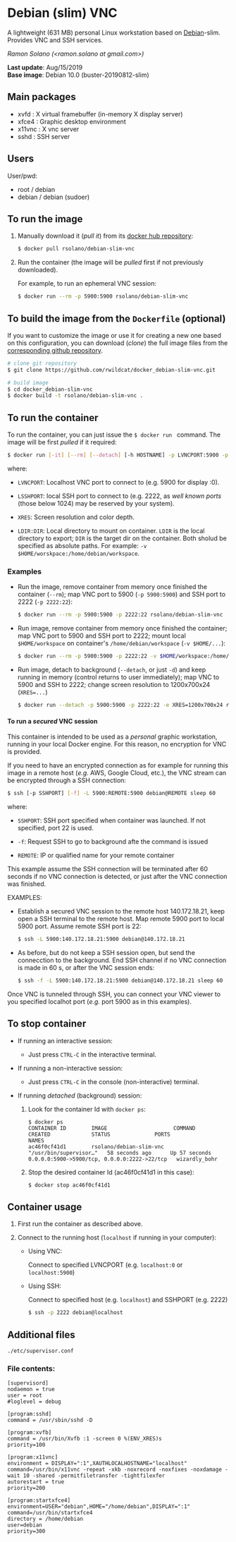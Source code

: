 # Debian (slim) VNC

A lightweight (631 MB) personal Linux workstation based on [Debian](https://hub.docker.com/_/debian)-slim. Provides VNC and SSH services.

*Ramon Solano (<ramon.solano at gmail.com>)*

**Last update**: Aug/15/2019     
**Base image**: Debian 10.0 (buster-20190812-slim)


## Main packages

* xvfd    : X virtual framebuffer (in-memory X display server)
* xfce4   : Graphic desktop environment
* x11vnc  : X vnc server
* sshd    : SSH server

## Users

User/pwd:

* root / debian
* debian / debian (sudoer)

## To run the image

1. Manually download it (*pull it*) from its [docker hub repository](https://cloud.docker.com/u/rsolano/repository/docker/rsolano/debian-slim-vnc):

   ```sh
   $ docker pull rsolano/debian-slim-vnc
   ```

2. Run the container (the image will be *pulled* first if not previously downloaded).

	For example, to run an ephemeral VNC session:

	```sh
   $ docker run --rm -p 5900:5900 rsolano/debian-slim-vnc
   ```



## To build the image from the `Dockerfile` (optional)

If you want to customize the image or use it for creating a new one based on this configuration, you can download (*clone*) the full image files from the [corresponding github repository](https://github.com/rwildcat/docker_debian-slim-vnc). 

```sh
# clone git repository
$ git clone https://github.com/rwildcat/docker_debian-slim-vnc.git

# build image
$ cd docker_debian-slim-vnc
$ docker build -t rsolano/debian-slim-vnc .
```

## To run the container

To run the container, you can just issue the `$ docker run `   command. The image will be first *pulled* if it required:

```sh
$ docker run [-it] [--rm] [--detach] [-h HOSTNAME] -p LVNCPORT:5900 -p LSSHPORT:22 [-e XRES=1280x800x24] [-v LDIR:DIR] rsolano/debian-slim-vnc
```

where:

* `LVNCPORT`: Localhost VNC port to connect to (e.g. 5900 for display :0).

* `LSSHPORT`: local SSH port to connect to (e.g. 2222, as *well known ports* (those below 1024) may be reserved by your system).

* `XRES`: Screen resolution and color depth.

* `LDIR:DIR`: Local directory to mount on container. `LDIR` is the local directory to export; `DIR` is the target dir on the container.  Both sholud be specified as absolute paths. For example: `-v $HOME/worskpace:/home/debian/workspace`.

### Examples

* Run the image, remove container from memory once finished the container (`--rm`); map VNC port to 5900 (`-p 5900:5900`) and SSH port to 2222 (`-p 2222:22`):

	```sh
	$ docker run --rm -p 5900:5900 -p 2222:22 rsolano/debian-slim-vnc
	```

* Run image, remove container from memory once finished the container; map VNC port to 5900 and SSH port to 2222; mount local `$HOME/workspace` on container's `/home/debian/workspace` (`-v $HOME/...`):

	```sh
	$ docker run --rm -p 5900:5900 -p 2222:22 -v $HOME/workspace:/home/debian/workspace rsolano/debian-slim-vnc
	```

* Run image, detach to background (`--detach`, or just `-d`) and keep running in memory (control returns to user immediately); map VNC to 5900 and SSH to 2222; change screen resolution to 1200x700x24 (`XRES=...`)

	```sh
	$ docker run --detach -p 5900:5900 -p 2222:22 -e XRES=1200x700x24 rsolano/debian-slim-vnc
	```

#### To run a ***secured*** VNC session

This container is intended to be used as a *personal* graphic workstation, running in your local Docker engine. For this reason, no encryption for VNC is provided. 

If you need to have an encrypted connection as for example for running this image in a remote host (*e.g.* AWS, Google Cloud, etc.), the VNC stream can be encrypted through a SSH connection:

```sh
$ ssh [-p SSHPORT] [-f] -L 5900:REMOTE:5900 debian@REMOTE sleep 60
```
where:

* `SSHPORT`: SSH port specified when container was launched. If not specified, port 22 is used.

* `-f`: Request SSH to go to background afte the command is issued

* `REMOTE`: IP or qualified name for your remote container

This example assume the SSH connection will be terminated after 60 seconds if no VNC connection is detected, or just after the VNC connection was finished.

EXAMPLES:

* Establish a secured VNC session to the remote host 140.172.18.21, keep open a SSH terminal to the remote host. Map remote 5900 port to local 5900 port. Assume remote SSH port is 22:

	```sh
	$ ssh -L 5900:140.172.18.21:5900 debian@140.172.18.21
	```

* As before, but do not keep a SSH session open, but send the connecction to the background. End SSH channel if no VNC connection is made in 60 s, or after the VNC session ends:

	```sh
	$ ssh -f -L 5900:140.172.18.21:5900 debian@140.172.18.21 sleep 60
	```

Once VNC is tunneled through SSH, you can connect your VNC viewer to you specified localhot port (*e.g.* port 5900 as in this examples).


## To stop container

* If running an interactive session:

  * Just press `CTRL-C` in the interactive terminal.

* If running a non-interactive session:

  * Just press `CTRL-C` in the console (non-interactive) terminal.


* If running *detached* (background) session:

	1. Look for the container Id with `docker ps`:   
	
		```
		$ docker ps
		CONTAINER ID        IMAGE                     COMMAND                  CREATED             STATUS              PORTS                                          NAMES
		ac46f0cf41d1        rsolano/debian-slim-vnc   "/usr/bin/supervisor…"   58 seconds ago      Up 57 seconds       0.0.0.0:5900->5900/tcp, 0.0.0.0:2222->22/tcp   wizardly_bohr
		```

	2. Stop the desired container Id (ac46f0cf41d1 in this case):

		```sh
		$ docker stop ac46f0cf41d1
		```
		
 ## Container usage
 
1. First run the container as described above.

2. Connect to the running host (`localhost` if running in your computer):

	* Using VNC: 

		Connect to specified LVNCPORT (e.g. `localhost:0` or `localhost:5900`)
		 
	* Using SSH: 

		Connect to specified host (e.g. `localhost`) and SSHPORT (e.g. 2222) 
		
		```sh
		$ ssh -p 2222 debian@localhost
		```

## Additional files

    ./etc/supervisor.conf

### File contents:    

	[supervisord]
	nodaemon = true
	user = root
	#loglevel = debug
	
	[program:sshd]
	command = /usr/sbin/sshd -D
	
	[program:xvfb]
	command = /usr/bin/Xvfb :1 -screen 0 %(ENV_XRES)s
	priority=100
	
	[program:x11vnc]
	environment = DISPLAY=":1",XAUTHLOCALHOSTNAME="localhost"
	command=/usr/bin/x11vnc -repeat -xkb -noxrecord -noxfixes -noxdamage -wait 10 -shared -permitfiletransfer -tightfilexfer
	autorestart = true
	priority=200
	
	[program:startxfce4]
	environment=USER="debian",HOME="/home/debian",DISPLAY=":1"
	command=/usr/bin/startxfce4
	directory = /home/debian
	user=debian
	priority=300
